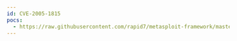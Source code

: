 ```yaml
---
id: CVE-2005-1815
pocs:
  - https://raw.githubusercontent.com/rapid7/metasploit-framework/master/modules/exploits/windows/lpd/hummingbird_exceed.rb
---
```

